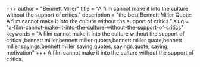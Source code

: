 +++
author = "Bennett Miller"
title = "A film cannot make it into the culture without the support of critics."
description = "the best Bennett Miller Quote: A film cannot make it into the culture without the support of critics."
slug = "a-film-cannot-make-it-into-the-culture-without-the-support-of-critics"
keywords = "A film cannot make it into the culture without the support of critics.,bennett miller,bennett miller quotes,bennett miller quote,bennett miller sayings,bennett miller saying,quotes, sayings,quote, saying, motivation"
+++
A film cannot make it into the culture without the support of critics.

